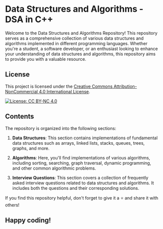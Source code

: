 ﻿# Data Structures and Algorithms - DSA in C++

Welcome to the Data Structures and Algorithms Repository! This repository serves as a comprehensive collection of various data structures and algorithms implemented in different programming languages. Whether you're a student, a software developer, or an enthusiast looking to enhance your understanding of data structures and algorithms, this repository aims to provide you with a valuable resource.

## License

This project is licensed under the [Creative Commons Attribution-NonCommercial 4.0 International License](https://creativecommons.org/licenses/by-nc/4.0/).

[![License: CC BY-NC 4.0](https://img.shields.io/badge/License-CC%20BY--NC%204.0-lightgrey.svg)](https://creativecommons.org/licenses/by-nc/4.0/)

## Contents

The repository is organized into the following sections:

1. **Data Structures**: This section contains implementations of fundamental data structures such as arrays, linked lists, stacks, queues, trees, graphs, and more.

2. **Algorithms**: Here, you'll find implementations of various algorithms, including sorting, searching, graph traversal, dynamic programming, and other common algorithmic problems.

3. **Interview Questions**: This section covers a collection of frequently asked interview questions related to data structures and algorithms. It includes both the questions and their corresponding solutions.

If you find this repository helpful, don't forget to give it a ⭐️ and share it with others!

## Happy coding!